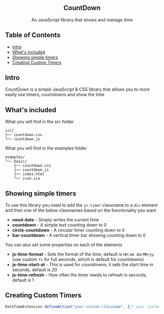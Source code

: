 <p align="center">
  <h2 align="center">CountDown</h3>
  <p align="center">An JavaScript library that shows and manage time</p>
</p>

## Table of Contents

- [Intro](#intro)
- [What's included](#whats-included)
- [Showing simple timers](#showing-simple-timers)
- [Creating Custom Timers](#creating-custom-timers)

## Intro

CountDown is a simple JavaScript & CSS library that allows you to more easily use timers, countdowns and show the time

## What's included

What you will find in the src folder

```
src/
├── countdown.css
└── countdown.js
```

What you will find in the examples folder

```
examples/
└── basic/
    ├── countdown.css
    ├── countdown.js
    ├── index.html
    └── icon.ico
```

## Showing simple timers

To use this library you need to add the ```js-timer``` classname to a ```div``` element and then one of the below classnames based on the functionality you want

- <b>need-date</b> - Simply writes the current time
- <b>countdown</b> - A simple text counting down to 0
- <b>circle-countdown</b> - A circular timer counting down to 0
- <b>bar-countdown</b> - A vertical timer bar showing counting down to 0

You can also set some properties on each of the elements

- <b>js-time-format</b> - Sets the format of the time, default is ```HH:mm dd/MM/yy``` (use custom ```fs``` for full seconds, which is default for countdowns)
- <b>js-time-start-at</b> - This is used for countdowns, it sets the start time in seconds, default is 20
- <b>js-time-refresh</b> - How often the timer needs to refresh in seconds, default is 1

## Creating Custom Timers

```javascript
DateTimeExtension.defineAction("your-custom-classname", {/* your custom object properties */});
```